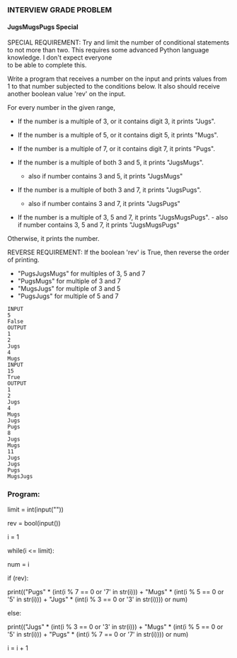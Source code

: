 ### INTERVIEW GRADE PROBLEM
#### JugsMugsPugs Special
SPECIAL REQUIREMENT: 
Try and limit the number of conditional statements to not more than two. 
This requires some advanced Python language knowledge. I don't expect everyone  
to be able to complete this.

Write a program that receives a number on the input and prints values from 1 to that number subjected to the conditions below. 
It also should receive another boolean value 'rev' on the input. 

For every number in the given range,   
- If the number is a multiple of 3, or it contains digit 3, it prints "Jugs".   
- If the number is a multiple of 5, or it contains digit 5, it prints "Mugs".  
- If the number is a multiple of 7, or it contains digit 7, it prints "Pugs".

- If the number is a multiple of both 3 and 5, it prints "JugsMugs".        
  - also if number contains 3 and 5, it prints "JugsMugs"  
- If the number is a multiple of both 3 and 7, it prints "JugsPugs".        
  - also if number contains 3 and 7, it prints "JugsPugs"
 - If the number is a multiple of 3, 5 and 7, it prints "JugsMugsPugs".
       - also if number contains 3, 5 and 7, it prints "JugsMugsPugs"

Otherwise, it prints the number.

REVERSE REQUIREMENT:
If the boolean 'rev' is True, then reverse the order of printing.    
  - "PugsJugsMugs" for multiples of 3, 5 and 7   
  - "PugsMugs" for multiple of 3 and 7   
  - "MugsJugs" for multiple of 3 and 5    
  - "PugsJugs" for multiple of 5 and 7
  ```
  INPUT 
5
False
OUTPUT
1
2
Jugs
4
Mugs
INPUT 
15
True
OUTPUT
1
2
Jugs
4
Mugs
Jugs
Pugs
8
Jugs
Mugs
11
Jugs
Jugs
Pugs
MugsJugs

  ```
### Program:
limit = int(input(""))

rev = bool(input())

i = 1

while(i <= limit):

  num = i

if (rev):

print(("Pugs" * (int(i % 7 == 0 or '7' in str(i))) + "Mugs" * (int(i % 5 == 0 or '5' in str(i))) + "Jugs" * (int(i % 3 == 0 or '3' in str(i)))) or num)

else:

print(("Jugs" * (int(i % 3 == 0 or '3' in str(i))) + "Mugs" * (int(i % 5 == 0 or '5' in str(i))) + "Pugs" * (int(i % 7 == 0 or '7' in str(i)))) or num)

i = i + 1
  
